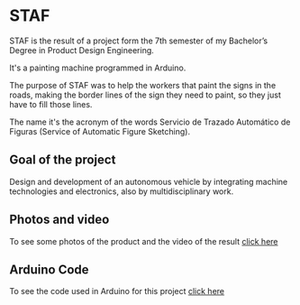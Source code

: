 # STAF

STAF is the result of a project form the 7th semester of my Bachelor’s Degree in Product Design Engineering.

It's a painting machine programmed in Arduino.

The purpose of STAF was to help the workers that paint the signs in the roads, making the border lines of the sign they need to paint, so they just have to fill those lines.

The name it's the acronym of the words Servicio de Trazado Automático de Figuras (Service of Automatic Figure Sketching).

## Goal of the project

Design and development of an autonomous vehicle by integrating machine technologies and electronics, also by multidisciplinary work.

## Photos and video

To see some photos of the product and the video of the result [click here](https://github.com/nicozapatacruz/university-projects/tree/main/STAFF/photos)

## Arduino Code

To see the code used in Arduino for this project [click here](https://github.com/nicozapatacruz/university-projects/blob/main/STAFF/final_code.ino)
